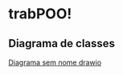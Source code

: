 # trabPOO!

## Diagrama de classes
[Diagrama sem nome drawio](https://user-images.githubusercontent.com/29101797/205959985-720211dc-432e-4ecf-a4fa-77f7882c8023.png)
